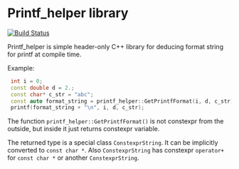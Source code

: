 # Printf_helper library


[![Build Status](https://travis-ci.com/kuznetsss/printf_helper.svg?branch=master)](https://travis-ci.com/kuznetsss/printf_helper)

Printf_helper is simple header-only C++ library for deducing format
 string for printf at compile time.
 
 Example:
 ```c++
  int i = 0;
  const double d = 2.;
  const char* c_str = "abc";
  const auto format_string = printf_helper::GetPrintfFormat(i, d, c_str);
  printf(format_string + "\n", i, d, c_str);
```

The function `printf_helper::GetPrintfFormat()` is not constexpr from the
 outside, but inside it just returns constexpr variable.
 
 The returned type is a special class `ConstexprString`. It can be implicitly
 converted to `const char *`. Also `ConstexprString` has constexpr `operator+`
 for `const char *` or another `ConstexprString`.
